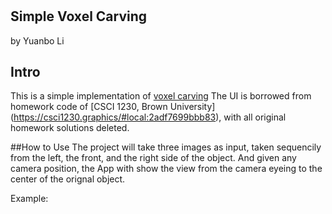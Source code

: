 #
## Simple Voxel Carving
by Yuanbo Li

## Intro
This is a simple implementation of [voxel carving](http://www.cs.cmu.edu/~seitz/course/Sigg00/slides/seitz-voxel.pdf)
The UI is borrowed from homework code of [CSCI 1230, Brown University] (https://csci1230.graphics/#local:2adf7699bbb83), with all original homework solutions deleted.

##How to Use
The project will take three images as input, taken sequencily from the left, the front, and the right side of the object. And given any camera position, the App with show the view from the camera eyeing to the center of the orignal object. 

Example: 
